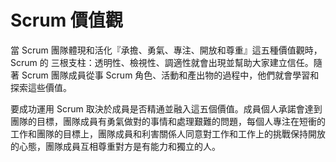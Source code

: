 # Scrum 價值觀

當 Scrum 團隊體現和活化『承擔、勇氣、專注、開放和尊重』這五種價值觀時，Scrum 的 三根支柱：透明性、檢視性、調適性就會出現並幫助大家建立信任。隨著 Scrum 團隊成員從事 Scrum 角色、活動和產出物的過程中，他們就會學習和探索這些價值。

要成功運用 Scrum 取決於成員是否精通並融入這五個價值。成員個人承諾會達到團隊的目標，團隊成員有勇氣做對的事情和處理艱難的問題，每個人專注在短衝的工作和團隊的目標上，團隊成員和利害關係人同意對工作和工作上的挑戰保持開放的心態，團隊成員互相尊重對方是有能力和獨立的人。

